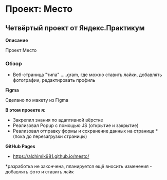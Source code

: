 # Проект: Место

## Четвёртый проект от Яндекс.Практикум

**Описание**

Проект Место

### Обзор

* Веб-страница "типа" .....gram, где можно ставить лайки, добавлять фотографии, редактировать профиль

**Figma**

Сделано по макету из Figma

**В этом проекте я:**

* Закрепил знания по адаптивной вёрстке
* Реализовал Popup с помощью JS (открытие и закрытие)
* Реализовал отправку формы и сохранение данных на странице *(пока до перезагрузки страницы)

**GitHub Pages**
 * https://alchimik981.github.io/mesto/

 *разработка не закончена, планируется ещё вносить изменения - добавлять фото и ставить лайк
